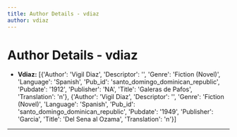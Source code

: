 ```yaml
---
title: Author Details - vdiaz
author: vdiaz
---
```


# Author Details - vdiaz

<ul>
    <li><strong>Vdiaz:</strong> [{'Author': 'Vigil Diaz', 'Descriptor': '', 'Genre': 'Fiction (Novel)', 'Language': 'Spanish', 'Pub_id': 'santo_domingo_dominican_republic', 'Pubdate': '1912', 'Publisher': 'NA', 'Title': 'Galeras de Pafos', 'Translation': 'n'}, {'Author': 'Vigil Diaz', 'Descriptor': '', 'Genre': 'Fiction (Novel)', 'Language': 'Spanish', 'Pub_id': 'santo_domingo_dominican_republic', 'Pubdate': '1949', 'Publisher': 'Garcia', 'Title': 'Del Sena al Ozama', 'Translation': 'n'}]</li>
</ul>
<hr>